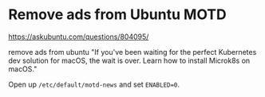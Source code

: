 # Remove ads from Ubuntu MOTD

https://askubuntu.com/questions/804095/

remove ads from ubuntu "If you've been waiting for the perfect Kubernetes dev solution for macOS, the wait is over. Learn how to install Microk8s on macOS."

Open up `/etc/default/motd-news` and set `ENABLED=0`.
